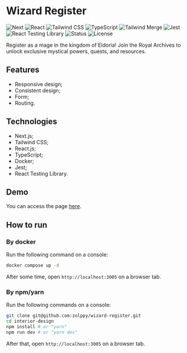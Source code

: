 # Wizard Register

![Next](https://img.shields.io/badge/NEXT-15.2.2-red?style=for-the-badge)
![React](https://img.shields.io/badge/REACT-19.0.0-indigo?style=for-the-badge)
![Tailwind CSS](<https://img.shields.io/badge/TAILWIND CSS-4.0.0-white?style=for-the-badge>)
![TypeScript](https://img.shields.io/badge/TYPESCRIPT-5.0.0-brown?style=for-the-badge)
![Tailwind Merge](<https://img.shields.io/badge/TAILWIND MERGE-3.2.0-pink?style=for-the-badge>)
![Jest](https://img.shields.io/badge/JEST-29.7.0-orange?style=for-the-badge)
![React Testing Library](<https://img.shields.io/badge/REACT TESTING LIBRARY-16.3.0-purple?style=for-the-badge>)
![Status](https://img.shields.io/badge/STATUS-FINISHED-green?style=for-the-badge)
![License](https://img.shields.io/badge/LICENSE-MIT-yellow?style=for-the-badge)

Register as a mage in the kingdom of Eldoria! Join the Royal Archives to unlock exclusive mystical powers, quests, and resources.

## Features

- Responsive design;
- Consistent design;
- Form;
- Routing.

## Technologies

-   Next.js;
-   Tailwind CSS;
-   React.js;
-   TypeScript;
-   Docker;
-   Jest;
-   React Testing Library.

## Demo

You can access the page [here](https://wizard-register.vercel.app).

## How to run

### By docker

Run the following command on a console:

```bash
docker compose up -d
```

After some time, open `http://localhost:3005` on a browser tab.

### By npm/yarn

Run the following commands on a console:

```bash
git clone git@github.com:zolppy/wizard-register.git
cd interior-design
npm install # or "yarn"
npm run dev # or "yarn dev"
```

After that, open `http://localhost:3005` on a browser tab.
